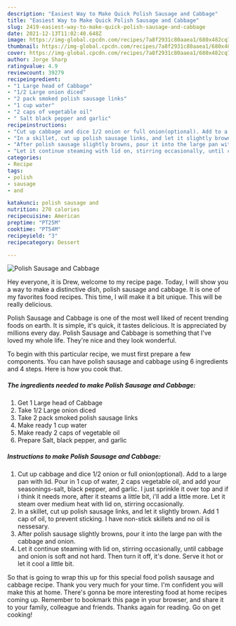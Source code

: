 ```yaml
---
description: "Easiest Way to Make Quick Polish Sausage and Cabbage"
title: "Easiest Way to Make Quick Polish Sausage and Cabbage"
slug: 2419-easiest-way-to-make-quick-polish-sausage-and-cabbage
date: 2021-12-13T11:02:40.648Z
image: https://img-global.cpcdn.com/recipes/7a8f2931c80aaea1/680x482cq70/polish-sausage-and-cabbage-recipe-main-photo.jpg
thumbnail: https://img-global.cpcdn.com/recipes/7a8f2931c80aaea1/680x482cq70/polish-sausage-and-cabbage-recipe-main-photo.jpg
cover: https://img-global.cpcdn.com/recipes/7a8f2931c80aaea1/680x482cq70/polish-sausage-and-cabbage-recipe-main-photo.jpg
author: Jorge Sharp
ratingvalue: 4.9
reviewcount: 39279
recipeingredient:
- "1 Large head of Cabbage"
- "1/2 Large onion diced"
- "2 pack smoked polish sausage links"
- "1 cup water"
- "2 caps of vegetable oil"
- " Salt black pepper and garlic"
recipeinstructions:
- "Cut up cabbage and dice 1/2 onion or full onion(optional). Add to a large pan with lid. Pour in 1 cup of water, 2 caps vegetable oil, and add your seasonings-salt, black pepper, and garlic. I just sprinkle it over top and if i think it needs more, after it steams a little bit, i'll add a little more. Let it steam over medium heat with lid on, stirring occasionally."
- "In a skillet, cut up polish sausage links, and let it slightly brown. Add 1 cap of oil, to prevent sticking. I have non-stick skillets and no oil is nessesary."
- "After polish sausage slightly browns, pour it into the large pan with the cabbage and onion."
- "Let it continue steaming with lid on, stirring occasionally, until cabbage and onion is soft and not hard. Then turn it off, it's done. Serve it hot or let it cool a little bit."
categories:
- Recipe
tags:
- polish
- sausage
- and

katakunci: polish sausage and 
nutrition: 270 calories
recipecuisine: American
preptime: "PT25M"
cooktime: "PT54M"
recipeyield: "3"
recipecategory: Dessert

---
```



![Polish Sausage and Cabbage](https://img-global.cpcdn.com/recipes/7a8f2931c80aaea1/680x482cq70/polish-sausage-and-cabbage-recipe-main-photo.jpg)

Hey everyone, it is Drew, welcome to my recipe page. Today, I will show you a way to make a distinctive dish, polish sausage and cabbage. It is one of my favorites food recipes. This time, I will make it a bit unique. This will be really delicious.



Polish Sausage and Cabbage is one of the most well liked of recent trending foods on earth. It is simple, it's quick, it tastes delicious. It is appreciated by millions every day. Polish Sausage and Cabbage is something that I've loved my whole life. They're nice and they look wonderful.


To begin with this particular recipe, we must first prepare a few components. You can have polish sausage and cabbage using 6 ingredients and 4 steps. Here is how you cook that.

<!--inarticleads1-->

##### The ingredients needed to make Polish Sausage and Cabbage:

1. Get 1 Large head of Cabbage
1. Take 1/2 Large onion diced
1. Take 2 pack smoked polish sausage links
1. Make ready 1 cup water
1. Make ready 2 caps of vegetable oil
1. Prepare  Salt, black pepper, and garlic




<!--inarticleads2-->

##### Instructions to make Polish Sausage and Cabbage:

1. Cut up cabbage and dice 1/2 onion or full onion(optional). Add to a large pan with lid. Pour in 1 cup of water, 2 caps vegetable oil, and add your seasonings-salt, black pepper, and garlic. I just sprinkle it over top and if i think it needs more, after it steams a little bit, i'll add a little more. Let it steam over medium heat with lid on, stirring occasionally.
1. In a skillet, cut up polish sausage links, and let it slightly brown. Add 1 cap of oil, to prevent sticking. I have non-stick skillets and no oil is nessesary.
1. After polish sausage slightly browns, pour it into the large pan with the cabbage and onion.
1. Let it continue steaming with lid on, stirring occasionally, until cabbage and onion is soft and not hard. Then turn it off, it's done. Serve it hot or let it cool a little bit.




So that is going to wrap this up for this special food polish sausage and cabbage recipe. Thank you very much for your time. I'm confident you will make this at home. There's gonna be more interesting food at home recipes coming up. Remember to bookmark this page in your browser, and share it to your family, colleague and friends. Thanks again for reading. Go on get cooking!
